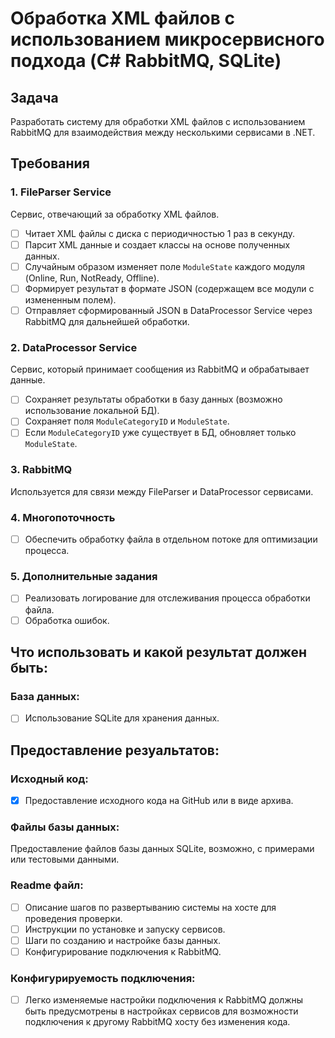 # Обработка XML файлов с использованием микросервисного подхода (C# RabbitMQ, SQLite)

## Задача
Разработать систему для обработки XML файлов с использованием RabbitMQ для взаимодействия между несколькими сервисами в .NET.

## Требования

### 1. FileParser Service
Сервис, отвечающий за обработку XML файлов.
- [ ] Читает XML файлы с диска с периодичностью 1 раз в секунду.
- [ ] Парсит XML данные и создает классы на основе полученных данных.
- [ ] Случайным образом изменяет поле `ModuleState` каждого модуля (Online, Run, NotReady, Offline). 
- [ ] Формирует результат в формате JSON (содержащем все модули с измененным полем). 
- [ ] Отправляет сформированный JSON в DataProcessor Service через RabbitMQ для дальнейшей обработки.

### 2. DataProcessor Service
Сервис, который принимает сообщения из RabbitMQ и обрабатывает данные. 
- [ ] Сохраняет результаты обработки в базу данных (возможно использование локальной БД). 
- [ ] Сохраняет поля `ModuleCategoryID` и `ModuleState`. 
- [ ] Если `ModuleCategoryID` уже существует в БД, обновляет только `ModuleState`.

### 3. RabbitMQ
Используется для связи между FileParser и DataProcessor сервисами.

### 4. Многопоточность
- [ ] Обеспечить обработку файла в отдельном потоке для оптимизации процесса.

### 5. Дополнительные задания
- [ ] Реализовать логирование для отслеживания процесса обработки файла.
- [ ] Обработка ошибок.

## Что использовать и какой результат должен быть:

### База данных:
- [ ] Использование SQLite для хранения данных.

## Предоставление резуальтатов:

### Исходный код:
- [x] Предоставление исходного кода на GitHub или в виде архива.

### Файлы базы данных:
Предоставление файлов базы данных SQLite, возможно, с примерами или тестовыми данными.

### Readme файл:
- [ ] Описание шагов по развертыванию системы на хосте для проведения проверки.
- [ ] Инструкции по установке и запуску сервисов.
- [ ] Шаги по созданию и настройке базы данных.
- [ ] Конфигурирование подключения к RabbitMQ.

### Конфигурируемость подключения:
- [ ] Легко изменяемые настройки подключения к RabbitMQ должны быть предусмотрены в настройках сервисов для возможности подключения к другому RabbitMQ хосту без изменения кода.
